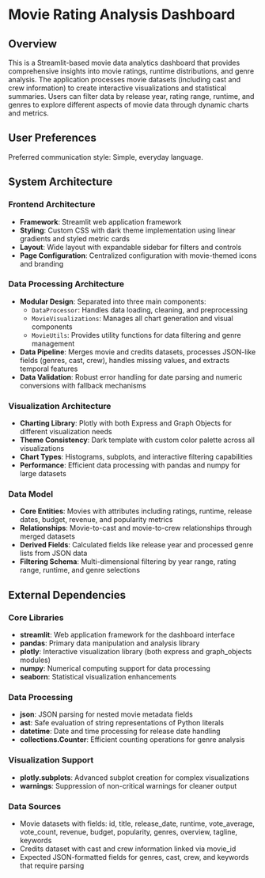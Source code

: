 # Movie Rating Analysis Dashboard

## Overview

This is a Streamlit-based movie data analytics dashboard that provides comprehensive insights into movie ratings, runtime distributions, and genre analysis. The application processes movie datasets (including cast and crew information) to create interactive visualizations and statistical summaries. Users can filter data by release year, rating range, runtime, and genres to explore different aspects of movie data through dynamic charts and metrics.

## User Preferences

Preferred communication style: Simple, everyday language.

## System Architecture

### Frontend Architecture
- **Framework**: Streamlit web application framework
- **Styling**: Custom CSS with dark theme implementation using linear gradients and styled metric cards
- **Layout**: Wide layout with expandable sidebar for filters and controls
- **Page Configuration**: Centralized configuration with movie-themed icons and branding

### Data Processing Architecture
- **Modular Design**: Separated into three main components:
  - `DataProcessor`: Handles data loading, cleaning, and preprocessing
  - `MovieVisualizations`: Manages all chart generation and visual components
  - `MovieUtils`: Provides utility functions for data filtering and genre management
- **Data Pipeline**: Merges movie and credits datasets, processes JSON-like fields (genres, cast, crew), handles missing values, and extracts temporal features
- **Data Validation**: Robust error handling for date parsing and numeric conversions with fallback mechanisms

### Visualization Architecture
- **Charting Library**: Plotly with both Express and Graph Objects for different visualization needs
- **Theme Consistency**: Dark template with custom color palette across all visualizations
- **Chart Types**: Histograms, subplots, and interactive filtering capabilities
- **Performance**: Efficient data processing with pandas and numpy for large datasets

### Data Model
- **Core Entities**: Movies with attributes including ratings, runtime, release dates, budget, revenue, and popularity metrics
- **Relationships**: Movie-to-cast and movie-to-crew relationships through merged datasets
- **Derived Fields**: Calculated fields like release year and processed genre lists from JSON data
- **Filtering Schema**: Multi-dimensional filtering by year range, rating range, runtime, and genre selections

## External Dependencies

### Core Libraries
- **streamlit**: Web application framework for the dashboard interface
- **pandas**: Primary data manipulation and analysis library
- **plotly**: Interactive visualization library (both express and graph_objects modules)
- **numpy**: Numerical computing support for data processing
- **seaborn**: Statistical visualization enhancements

### Data Processing
- **json**: JSON parsing for nested movie metadata fields
- **ast**: Safe evaluation of string representations of Python literals
- **datetime**: Date and time processing for release date handling
- **collections.Counter**: Efficient counting operations for genre analysis

### Visualization Support
- **plotly.subplots**: Advanced subplot creation for complex visualizations
- **warnings**: Suppression of non-critical warnings for cleaner output

### Data Sources
- Movie datasets with fields: id, title, release_date, runtime, vote_average, vote_count, revenue, budget, popularity, genres, overview, tagline, keywords
- Credits dataset with cast and crew information linked via movie_id
- Expected JSON-formatted fields for genres, cast, crew, and keywords that require parsing
